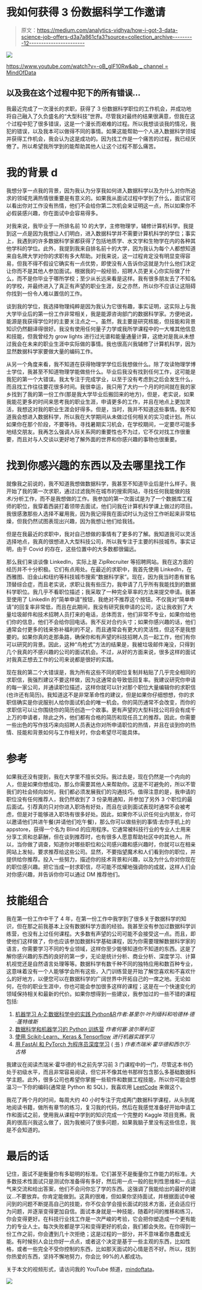 # 我如何获得 3 份数据科学工作邀请

> 原文：<https://medium.com/analytics-vidhya/how-i-got-3-data-science-job-offers-d3a7a861cfa3?source=collection_archive---------12----------------------->

![](img/dfd9bd0a56d6a6446baea5fbe0cf0dda.png)

[https://www.youtube.com/watch?v=-oB_gIF10Rw&ab _ channel = MindOfData](https://www.youtube.com/watch?v=-oB_gIF10Rw&ab_channel=MindOfData)

## 以及我在这个过程中犯下的所有错误…

我最近完成了一次漫长的求职，获得了 3 份数据科学职位的工作机会，并成功地将自己融入了久负盛名的“大型科技”世界。尽管我对最终的结果很满意，但我在这个过程中犯了很多错误，这是一个漫长而艰难的过程。所以我想谈谈我的情况，我犯的错误，以及我本可以做得不同的事情。如果这能帮助一个人进入数据科学领域并获得工作机会，我会认为这是成功的。因为找工作是一个痛苦的过程，我已经厌倦了。所以希望我所学到的能帮助其他人让这个过程不那么痛苦。

# 我的背景 **d**

我想分享一点我的背景，因为我认为分享我如何进入数据科学以及为什么对你所追求的领域充满热情很重要是有意义的。如果我从面试过程中学到了什么，面试官可以看出你对工作没有热情，他们不会给你第二次机会来证明这一点，所以如果你不必假装感兴趣，你在面试中会容易得多。

对我来说，我毕业于一所排名前 10 的大学，主修物理学，辅修计算机科学。我提到这一点是因为我想让人们明白，进入数据科学并不需要计算机科学的学位；事实上，我遇到的许多数据科学家都获得了包括地质学、水文学和生物学在内的各种其他学科的学位。此外，我提到我来自排名前十的大学，因为我认为每个人都想知道来自名牌大学对你的求职有多大帮助。对我来说，这一过程肯定没有明显变得容易，但我不得不假设它确实有一点优势，即使没有人告诉你这就是为什么他们决定让你而不是其他人参加面试。根据我的一般经验，招聘人员更关心你实际做了什么，而不是你毕业于哪所学校；至少从长远来看是这样。我有很多朋友去了不知名的学校，并最终进入了真正有声望的职业生涯，反之亦然，所以你不应该让这阻碍你找到一份令人难以置信的工作。

谈到我的学位，我选择物理纯粹是因为我认为它很有趣，事实证明，这实际上与我大学毕业后的第一份工作非常相关，我是能源咨询部门的数据科学家。方便地说，能源是我获得学位时的主要关注点之一。虽然，我主要是研究核能，但技能和背景知识仍然翻译得很好。我没有使用任何量子力学或我所学课程中的一大堆其他信息和技能，但我曾经为 grow lights 进行过光谱和能量通量计算，这绝对是我从未想过我会在未来的职业生涯中实际做的事情。我也很高兴我辅修了计算机科学，因为显然数据科学家要做大量的编码工作。

从另一个角度来看，我不知道在获得物理学学位后我想做什么。除了攻读物理学博士学位，我甚至不知道物理学能做些什么。毕业后我没有找到任何工作，这可能是我犯的第一个大错误。我太专注于完成学业，以至于没有考虑到之后会发生什么，而且找工作往往要花很多时间。我很幸运，我只用了大约一个月的时间就在我的家乡找到了我的第一份工作(那是我大学毕业后搬回来的地方)，但是，老实说，如果我能花更多的时间来思考我的职业生涯，申请更多的工作，并且在地点上更加灵活，我想这对我的职业生涯会好得多。但是，当时，我并不知道这些事情。我不知道我会想进入数据科学，所以我在大学期间从未做过任何相关的实习或计划。所以如果你在那个阶段，不要等待。寻找暑期实习机会，在学校期间，一定要尽可能多地结交朋友。我再怎么强调人际关系网的重要性也不为过，它不仅对找工作很重要，而且对与人交谈以更好地了解外面的世界和你感兴趣的事物也很重要。

# 找到你感兴趣的东西以及去哪里找工作

就像我之前说的，我不知道我想做数据科学，我甚至不知道毕业后是什么样子。我开始了我的第一次求职，通过过滤我所在城市的搜索网站，寻找任何我能做的技术/分析工作，而不是我想做的工作。我参加的第一次面试是为了一个数据库工程师的职位，我穿着西装打着领带去面试，他们问我在计算机科学课上做过的项目。我很感激那些人选择不雇用我，因为我记得我在面试时认为这份工作听起来非常枯燥，但我仍然试图表现出兴趣，因为我想让他们给我钱。

但是在我最近的求职中，我对自己想做的事情有了更多的了解。我知道我可以灵活选择地点，我真的很想进入大型科技公司，所以我专注于主要的科技城市。事实证明，由于 Covid 的存在，这些位置中的大多数都很偏远。

那么我们来谈谈像 LinkedIn，实际上是 ZipRecruiter 等招聘网站。我在这方面的经历并不十分积极。它们有点用处。在最近的求职中，我首先使用 LinkedIn，在西雅图、旧金山和纽约等科技城市搜索“数据科学家”。现在，因为我当时患有冒名顶替综合症，而且老实说，求职让我有些压力，我申请了几乎所有我能找到的数据科学职位。我几乎不看职位描述；我采取了一种完全草率的方法来提交申请。我甚至使用了 LinkedIn 的“简单申请”按钮，我绝对不推荐这个按钮。不仅我对“简单申请”的回复率非常低，而且在此期间，我没有研究我申请的公司，这让我收到了大量垃圾邮件和技术招聘人员打来的电话，总体而言，他们非常不专业，如果你给他们你的信息，他们不会给你回电话。我不反对合约头寸；如果你感兴趣的话，他们通常会付更多的钱来弥补福利的不足，而且通常会有更大的灵活性，但这不是我想要的。如果你真的走那条路，确保你和有声望的科技招聘人员一起工作，他们有你可以研究的背景。因此，这种“鸟枪式”方法的结果是，我被垃圾邮件淹没，只得到几个我真的不感兴趣的公司的面试机会。不过，从好的方面来说，很多这样的面试对我真正想去工作的公司来说都是很好的实践。

现在我的第二个大错误是，我为所有这些不同的职位复制并粘贴了几乎完全相同的求职信，我强烈建议不要这样做，因为这通常会导致低回复率。我建议研究你申请的每一家公司，并通读职位描述，这样你就可以针对那个职位大量编辑你的求职信(也许还有简历)。我知道这不是非常革命性的建议，但是如果你仔细想想，你的求职信确实是你说服别人给你面试机会的唯一机会。你的简历通常不会改变，而你的求职信可以让你围绕你的简历创造一个故事。更有声望的大型科技公司将会有成千上万的申请者，除此之外，他们都有合格的简历和现任员工的推荐。因此，你需要一些出色的写作技巧来向招聘人员表达你对所申请职位的热情，并且在谈到你的热情、技能和背景如何与工作相关时，你会希望尽可能具体。

# 参考

如果我还没有提到，我在大学里不擅长交际。我过去是，现在仍然是一个内向的人，但是如果你想成功，那么你需要其他人来帮助你。这是不可避免的，所以不管我们的社会倾向如何，我们都必须发展我们的沟通技巧。值得注意的是，我申请的职位没有任何推荐人，我仍然收到了 3 份录用通知，并参加了另外 3 个职位的最后面试。引荐真的只对你进入职场有好处，而且在谈到面试表现时通常不会被考虑，但是对于能够进入职场有很多好处。因此，如果你不认识任何业内朋友，你可以邀请他们共进午餐(并请他们吃午餐)，那么你可以做些别的事情:去你手机上的 appstore，获得一个名为 Blind 的应用程序。它通常被科技行业的专业人士用来分享工资和总薪酬，但在谈到推荐时，也有很多人愿意帮助社区中的其他人。所以，当你做了调查，知道你对哪些职位和公司感兴趣和感兴趣时，你就可以在相亲网站上发帖，要求推荐给这些公司。显然，不要指望魔术和人们看到你的职位，并提供给你推荐。投入一些努力，描述你的技术背景和兴趣，以及为什么你对你现在的职位感兴趣。把它当成一封求职信，尽可能不炫耀地强调你的成就，这样人们会对你感兴趣，并告诉你你可以通过 DM 推荐他们。

# 技能组合

我在第一份工作中干了 4 年，在第一份工作中我学到了很多关于数据科学的知识，但在那之前我基本上没有数据科学方面的经验。我甚至没有参加过数据科学训练营，也没有上过任何课程。大多数有声望的公司可能不会接受这一点。而且，即使他们这样做了，你也应该参加数据科学基础课程，因为你需要理解数据科学家的语言，你需要学习不同的专业领域，这样你至少能够知道你不知道的东西。这是了解你感兴趣的东西的良好的第一步，无论是统计分析、商业分析、深度学习、计算机视觉还是自然语言处理等等。数据科学有数千种不同的独特应用和数百种专业，这意味着没有一个人能够学会所有这些，入门训练营是开始了解您喜欢和不喜欢什么的好地方，以便您可以在数据科学的广阔世界中开拓自己的一席之地。无论如何，在你的职业生涯中，你也可能会参加很多这样的课程；这是在一个快速变化的领域保持相关和最新的代价。如果你想得到一些建议，我参加过的一些不错的课程包括:

1.  [机器学习 A-Z:数据科学中的实践 Python&R](https://www.udemy.com/course/machinelearning/)*作者:基里尔·叶列缅科和哈德林·德·蓬特维斯*
2.  [数据科学和机器学习的 Python 训练营](https://www.udemy.com/course/python-for-data-science-and-machine-learning-bootcamp/) *作者何塞·波尔蒂利亚*
3.  [使用 Scikit-Learn、Keras & Tensorflow](https://www.amazon.com/_/dp/1492032646?tag=oreilly20-20) *进行机器实践学习*
4.  [用 FastAI 和 PyTorch 为程序员深度学习](https://course.fast.ai/) ( [书](https://www.amazon.com/Deep-Learning-Coders-fastai-PyTorch/dp/1492045527) ) *作者杰瑞米·霍华德和西尔万·古格*

我建议在阅读杰瑞米·霍华德的书之前先学习前 3 门课程中的一门，尽管这本书仍处于初级水平，而且非常容易阅读，但它并不像其他书那样包含那么多基础数据科学主题。此外，很多公司也希望你掌握一些软件和数据工程技能，所以你可能会想温习一下你的编码(通常是 Python 和 SQL)，我喜欢用 [LeetCode](https://leetcode.com/) 来做这个。

我花了两个月的时间，每周大约 40 小时专注于完成两门数据科学课程，从头到尾地阅读书籍，做所有章节的练习，复习我的代码，然后在我感觉准备好开始申请工作和面试之前，使用我从课程中学到的知识完成一个完整的 Kaggle 项目竞赛。我真的很高兴我这么做了，因为我被问了很多问题，如果我脑子里没有这些信息，我是不会知道的。

# 最后的话

记住，面试不是衡量你有多聪明的标准。它们甚至不是衡量你工作能力的标准。大多数技术性面试只是测试你准备得有多好，然后用一点一般的批判性思维和一点运气来交流和给出答案，他们不会问你忘了学的东西。这强调了我能给出的最好的建议…不要放弃。你肯定能做到。这真的很难，但如果你坚持面试，并根据面试中被问到的问题不断提高自己的技能，你不仅会学会擅长面试的技术方面，还会适应行为问题，并逐渐变得更加自信。面试本身就是一种技能，随着时间的推移和练习，你会变得更好。在科技行业找工作是一次严峻的考验，它会把你塑造成一个更有能力的专业人士。每次失败都是学习和变得更好的机会，我们都会失败。在你得到一份工作之前，你会遭到几十次拒绝；这是过程的一部分，并不意味着你愚蠢或无能。有时候别人会比你好一点点，或者这个决定是基于一些主观的东西，比如性格，或者一些完全不受你控制的东西，比如那天面试的心情是否不好。所以，找到你热爱的东西，坚持不懈地努力，你会比 99%的人都成功。

关于本文的视频形式，请访问我的 YouTube 频道，[mindoftata](https://www.youtube.com/watch?v=-oB_gIF10Rw)。

![](img/e6975069c9ce49e26107b3f29b0399a3.png)
